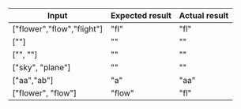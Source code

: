 | Input                      | Expected result | Actual result |
|----------------------------|-----------------|---------------|
| ["flower","flow","flight"] | "fl"            | "fl"          |
| [""]                       | ""              | ""            |
| ["", ""]                   | ""              | ""            |
| ["sky", "plane"]           | ""              | ""            |
| ["aa","ab"]                | "a"             | "aa"          |
| ["flower", "flow"]         | "flow"          | "fl"          |
